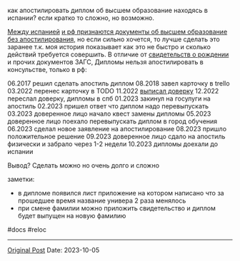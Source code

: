 как апостилировать диплом об высшем образование находясь в испании? если кратко то сложно, но возможно.

[Между испанией](704.md) [и рф признаются документы об высшем образование без апостилирования,](704.md) но если сильно хочется, то лучше сделать это заранее т.к. моя история показывает как это не быстро и сколько действий требуется совершить. В отличие от [свидетельств о рождении](1433.md) и прочих документов ЗАГС, Дипломы нельзя апостилировать в консульстве, только в рф:

06.2017 решил сделать апостиль диплом
08.2018 завел карточку в trello
03.2022 перенес карточку в TODO
11.2022 [выписал доверку](689.md)
12.2022 переслал доверку, дипломы в спб
01.2023 закинул на госулуги на апостиль
02.2023 пришел ответ что диплом надо перевыпускать
03.2023 доверенное лицо начало квест замены дипломы
05.2023 доверенное лицо поехало перевыпускать диплом в город обучения
06.2023 сделал новое заявление на апостилирование
08.2023 пришло положительное решение
09.2023 доверенное лицо сдало на апостиль физически и забрало через 1-2 недели
10.2023 дипломы доехали до испании

Вывод? Сделать можно но очень долго и сложно

заметки:
* в дипломе появился лист приложение на котором написано что за прошедшее время название универа 2 раза менялось
* при смене фамилии можно приложить свидетельство и диплом будет выпущен на новую фамилию

#docs #reloc

---
[Original Post](https://t.me/lev2tarragona/1625)
Date: 2023-10-05
